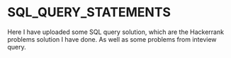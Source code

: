 # SQL_QUERY_STATEMENTS
Here I have uploaded some SQL query solution, which are the Hackerrank problems solution I have done. As well as some problems from inteview query.
